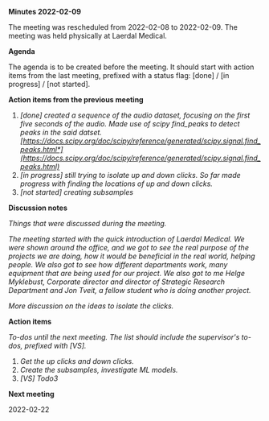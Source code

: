 ﻿**Minutes 2022-02-09**

The meeting was rescheduled from 2022-02-08 to 2022-02-09. The meeting was held physically at Laerdal Medical.

**Agenda**

The agenda is to be created before the meeting. It should start with action items from the last meeting, prefixed with a status flag: [done] / [in progress] / [not started].

**Action items from the previous meeting**

1. *[done] created a sequence of the audio dataset, focusing on the first five seconds of the audio. Made use of scipy find\_peaks to detect peaks in the said datset. [https://docs.scipy.org/doc/scipy/reference/generated/scipy.signal.find_peaks.html*](https://docs.scipy.org/doc/scipy/reference/generated/scipy.signal.find_peaks.html)*
1. *[in progress] still trying to isolate up and down clicks. So far made progress with finding the locations of up and down clicks.*
1. *[not started] creating subsamples*

**Discussion notes**

*Things that were discussed during the meeting.*

*The meeting started with the quick introduction of Laerdal Medical. We were shown around the office, and we got to see the real purpose of the projects we are doing, how it would be beneficial in the real world, helping people. We also got to see how different departments work, many equipment that are being used for our project. We also got to me Helge Myklebust, Corporate director and director of Strategic Research Department and Jon Tveit, a fellow student who is doing another project.* 

*More discussion on the ideas to isolate the clicks.*

**Action items**

*To-dos until the next meeting. The list should include the supervisor's to-dos, prefixed with [VS].*

1. *Get the up clicks and down clicks.*
1. *Create the subsamples, investigate ML models.*
1. *[VS] Todo3*

**Next meeting**

2022-02-22

